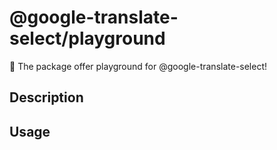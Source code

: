 # @google-translate-select/playground

🚀 The package offer playground for @google-translate-select!

## Description

## Usage

